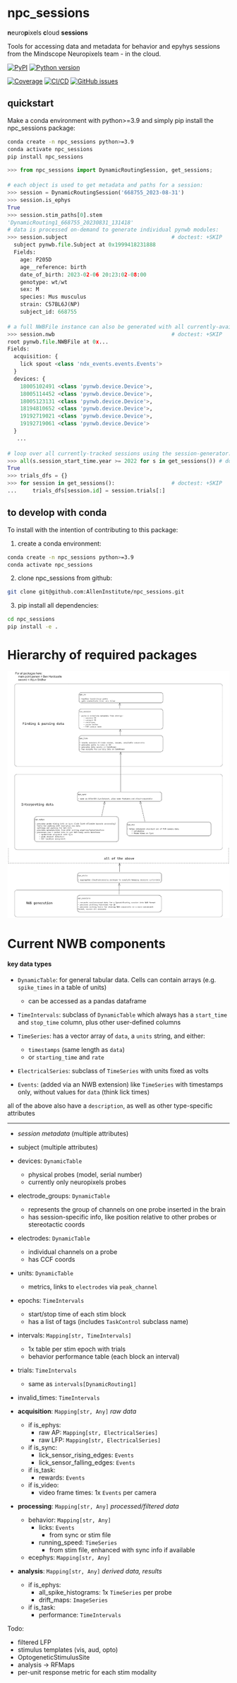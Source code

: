 # npc_sessions
**n**euro**p**ixels **c**loud **sessions**
	
Tools for accessing data and metadata for behavior and epyhys sessions from the
Mindscope Neuropixels team - in the cloud.

[![PyPI](https://img.shields.io/pypi/v/npc-sessions.svg?label=PyPI&color=blue)](https://pypi.org/project/npc-sessions/)
[![Python version](https://img.shields.io/pypi/pyversions/npc-sessions)](https://pypi.org/project/npc-sessions/)

[![Coverage](https://img.shields.io/codecov/c/github/alleninstitute/npc_sessions?logo=codecov)](https://app.codecov.io/github/AllenInstitute/npc_sessions)
[![CI/CD](https://img.shields.io/github/actions/workflow/status/alleninstitute/npc_sessions/publish.yml?label=CI/CD&logo=github)](https://github.com/alleninstitute/npc_sessions/actions/workflows/publish.yml)
[![GitHub issues](https://img.shields.io/github/issues/alleninstitute/npc_sessions?logo=github)](https://github.com/alleninstitute/npc_sessions/issues)


## quickstart
Make a conda environment with python>=3.9 and simply pip install the npc_sessions package:

```bash
conda create -n npc_sessions python>=3.9
conda activate npc_sessions
pip install npc_sessions
```

```python
>>> from npc_sessions import DynamicRoutingSession, get_sessions;

# each object is used to get metadata and paths for a session:         
>>> session = DynamicRoutingSession('668755_2023-08-31')  
>>> session.is_ephys                                
True
>>> session.stim_paths[0].stem                      
'DynamicRouting1_668755_20230831_131418'
# data is processed on-demand to generate individual pynwb modules:
>>> session.subject                                 # doctest: +SKIP
  subject pynwb.file.Subject at 0x1999418231888
  Fields:
    age: P205D
    age__reference: birth
    date_of_birth: 2023-02-06 20:23:02-08:00
    genotype: wt/wt
    sex: M
    species: Mus musculus
    strain: C57BL6J(NP)
    subject_id: 668755

# a full NWBFile instance can also be generated with all currently-available data:
>>> session.nwb                                     # doctest: +SKIP
root pynwb.file.NWBFile at 0x...
Fields:
  acquisition: {
    lick spout <class 'ndx_events.events.Events'>
  }
  devices: {
    18005102491 <class 'pynwb.device.Device'>,
    18005114452 <class 'pynwb.device.Device'>,
    18005123131 <class 'pynwb.device.Device'>,
    18194810652 <class 'pynwb.device.Device'>,
    19192719021 <class 'pynwb.device.Device'>,
    19192719061 <class 'pynwb.device.Device'>
  }
   ...  

# loop over all currently-tracked sessions using the session-generator:
>>> all(s.session_start_time.year >= 2022 for s in get_sessions()) # doctest: +SKIP
True
>>> trials_dfs = {}
>>> for session in get_sessions():                  # doctest: +SKIP
...     trials_dfs[session.id] = session.trials[:]

```

## to develop with conda
To install with the intention of contributing to this package:

1) create a conda environment:
```bash
conda create -n npc_sessions python>=3.9
conda activate npc_sessions
```
2) clone npc_sessions from github:
```bash
git clone git@github.com:AllenInstitute/npc_sessions.git
```
3) pip install all dependencies:
```bash
cd npc_sessions
pip install -e .
```

# Hierarchy of required packages 
![packages](./map.excalidraw.png)

# Current NWB components

#### key data types

- `DynamicTable`: for general tabular data. Cells can contain arrays (e.g.
  `spike_times` in a table of units)
  - can be accessed as a pandas dataframe

- `TimeIntervals`: subclass of `DynamicTable` which always has a `start_time` and `stop_time`
column, plus other user-defined columns

- `TimeSeries`: has a vector array of `data`, a `units` string, and either:
  - `timestamps` (same length as `data`)
  - or `starting_time` and `rate`

- `ElectricalSeries`: subclass of `TimeSeries` with units fixed as volts

- `Events`: (added via an NWB extension) like `TimeSeries` with timestamps only, without values for `data` (think lick times)

all of the above also have a `description`, as well as other type-specific attributes

---
- *session metadata* (multiple attributes)
- subject (multiple attributes)
- devices: `DynamicTable`	
  - physical probes (model, serial number)
  - currently only neuropixels probes
- electrode_groups: `DynamicTable`
  - represents the group of channels on one probe inserted in the brain
  - has session-specific info, like position relative to other probes or stereotactic coords
- electrodes: `DynamicTable`
  - individual channels on a probe
  - has CCF coords
- units: `DynamicTable`
  - metrics, links to `electrodes` via `peak_channel`

- epochs: `TimeIntervals` 		
  - start/stop time of each stim block
  - has a list of tags (includes `TaskControl` subclass name)
- intervals: `Mapping[str, TimeIntervals]`
  - 1x table per stim epoch with trials
  - behavior performance table (each block an interval)
- trials: `TimeIntervals` 
  - same as `intervals[DynamicRouting1]`
- invalid_times: `TimeIntervals` 

- **acquisition**: `Mapping[str, Any]` *raw data*
  - if is_ephys:
    - raw AP: `Mapping[str, ElectricalSeries]`
    - raw LFP: `Mapping[str, ElectricalSeries]`
  - if is_sync:
    - lick_sensor_rising_edges: `Events`    
    - lick_sensor_falling_edges: `Events`   
  - if is_task:
    - rewards: `Events`
  - if is_video:   	
    - video frame times: 1x `Events` per camera
	
- **processing**: `Mapping[str, Any]` *processed/filtered data*
  - behavior: `Mapping[str, Any]`
      - licks: `Events`		
        - from sync or stim file
      - running_speed: `TimeSeries` 		
        - from stim file, enhanced with sync info if available
  - ecephys: `Mapping[str, Any]`

- **analysis**: `Mapping[str, Any]` *derived data, results*
  - if is_ephys:
    - all_spike_histograms: 1x `TimeSeries` per probe
    - drift_maps: `ImageSeries`
  - if is_task:
    - performance: `TimeIntervals`

Todo:
- filtered LFP
- stimulus templates (vis, aud, opto)
- OptogeneticStimulusSite
- analysis -> RFMaps
- per-unit response metric for each stim modality
